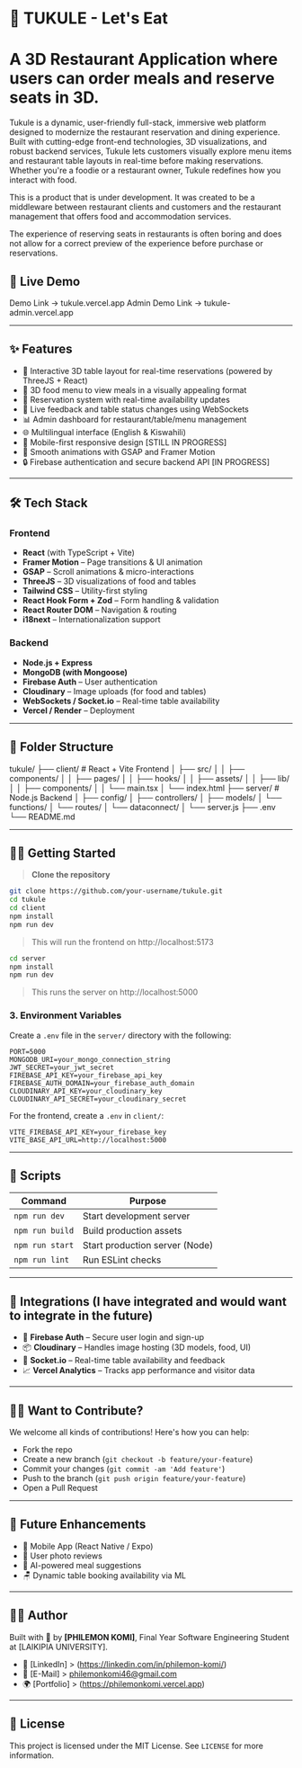 # 🧆 TUKULE - Let's Eat
# A 3D Restaurant Application where users can order meals and reserve seats in 3D.

Tukule is a dynamic, user-friendly full-stack, immersive web platform designed to modernize the restaurant reservation and dining experience. Built with cutting-edge front-end technologies, 3D visualizations, and robust backend services, Tukule lets customers visually explore menu items and restaurant table layouts in real-time before making reservations. Whether you're a foodie or a restaurant owner, Tukule redefines how you interact with food.

This is a product that is under development. It was created to be a middleware between restaurant clients and customers and the restaurant management that offers food and accommodation services.

The experience of reserving seats in restaurants is often boring and does not allow for a correct preview of the experience before purchase or reservations.

## 🚀 Live Demo
Demo Link -> tukule.vercel.app
Admin Demo Link -> tukule-admin.vercel.app

---

## ✨ Features

- 🧭 Interactive 3D table layout for real-time reservations (powered by ThreeJS + React)
- 🍔 3D food menu to view meals in a visually appealing format
- 📅 Reservation system with real-time availability updates
- 🔔 Live feedback and table status changes using WebSockets
- 📊 Admin dashboard for restaurant/table/menu management
- 🌐 Multilingual interface (English & Kiswahili)
- 📱 Mobile-first responsive design [STILL IN PROGRESS]
- 🎨 Smooth animations with GSAP and Framer Motion
- 🔒 Firebase authentication and secure backend API [IN PROGRESS]

---

## 🛠️ Tech Stack

### Frontend
- **React** (with TypeScript + Vite)
- **Framer Motion** – Page transitions & UI animation
- **GSAP** – Scroll animations & micro-interactions
- **ThreeJS** – 3D visualizations of food and tables
- **Tailwind CSS** – Utility-first styling
- **React Hook Form + Zod** – Form handling & validation
- **React Router DOM** – Navigation & routing
- **i18next** – Internationalization support

### Backend
- **Node.js + Express**
- **MongoDB (with Mongoose)**
- **Firebase Auth** – User authentication
- **Cloudinary** – Image uploads (for food and tables)
- **WebSockets / Socket.io** – Real-time table availability
- **Vercel / Render** – Deployment

---

## 📁 Folder Structure
tukule/
├── client/ # React + Vite Frontend
│ ├── src/
│ │ ├── components/
│ │ ├── pages/
│ │ ├── hooks/
│ │ ├── assets/
│ │ ├── lib/
│ │ ├── components/
│ │ └── main.tsx
│ └── index.html
├── server/ # Node.js Backend
│ ├── config/
│ ├── controllers/
│ ├── models/
│ └── functions/
│ └── routes/
│ └── dataconnect/
│ └── server.js
├── .env
└── README.md


---

## 🧑‍💻 Getting Started

> **Clone the repository**

```bash
git clone https://github.com/your-username/tukule.git
cd tukule
cd client
npm install
npm run dev
```
> This will run the frontend on http://localhost:5173

```bash
cd server
npm install
npm run dev
```

> This runs the server on http://localhost:5000

### 3. Environment Variables

Create a `.env` file in the `server/` directory with the following:

```env
PORT=5000
MONGODB_URI=your_mongo_connection_string
JWT_SECRET=your_jwt_secret
FIREBASE_API_KEY=your_firebase_api_key
FIREBASE_AUTH_DOMAIN=your_firebase_auth_domain
CLOUDINARY_API_KEY=your_cloudinary_key
CLOUDINARY_API_SECRET=your_cloudinary_secret
```

For the frontend, create a `.env` in `client/`:

```env
VITE_FIREBASE_API_KEY=your_firebase_key
VITE_BASE_API_URL=http://localhost:5000
```

---

## 🧪 Scripts

| Command           | Purpose                        |
|------------------|--------------------------------|
| `npm run dev`    | Start development server       |
| `npm run build`  | Build production assets        |
| `npm run start`  | Start production server (Node) |
| `npm run lint`   | Run ESLint checks              |

---

## 🧩 Integrations (I have integrated and would want to integrate in the future)

- 🔐 **Firebase Auth** – Secure user login and sign-up
- 📦 **Cloudinary** – Handles image hosting (3D models, food, UI)
- 🔄 **Socket.io** – Real-time table availability and feedback
- 📈 **Vercel Analytics** – Tracks app performance and visitor data

---

## 🙋‍♂️ Want to Contribute?

We welcome all kinds of contributions! Here's how you can help:

- Fork the repo
- Create a new branch (`git checkout -b feature/your-feature`)
- Commit your changes (`git commit -am 'Add feature'`)
- Push to the branch (`git push origin feature/your-feature`)
- Open a Pull Request

---

## 📣 Future Enhancements

- 📲 Mobile App (React Native / Expo)
- 🤳 User photo reviews
- 🧠 AI-powered meal suggestions
- 🪑 Dynamic table booking availability via ML

---

## 🧑‍🏫 Author

Built with 💛 by **[PHILEMON KOMI]**, Final Year Software Engineering Student at [LAIKIPIA UNIVERSITY].

- 💼 [LinkedIn] > (https://linkedin.com/in/philemon-komi/)
- 📧 [E-Mail] > philemonkomi46@gmail.com
- 🌍 [Portfolio] > (https://philemonkomi.vercel.app)

---

## 📄 License

This project is licensed under the MIT License. See `LICENSE` for more information.